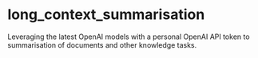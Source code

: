 # long_context_summarisation
Leveraging the latest OpenAI models with a personal OpenAI API token to summarisation of documents and other knowledge tasks.
